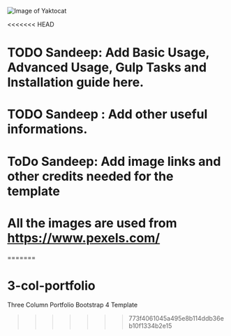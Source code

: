 ![Image of Yaktocat](https://github.com/rojitalamichhane/1-col-portfolio/blob/master/three-col-portfolio-bootstrap4-screenshot.png)



<<<<<<< HEAD
# TODO Sandeep: Add Basic Usage, Advanced Usage, Gulp Tasks and Installation guide here.


# TODO Sandeep : Add other useful informations.
# ToDo Sandeep: Add image links and other credits needed for the template

# All the images are used from https://www.pexels.com/
=======
# 3-col-portfolio
Three Column Portfolio Bootstrap 4 Template
>>>>>>> 773f4061045a495e8b114ddb36eb10f1334b2e15
